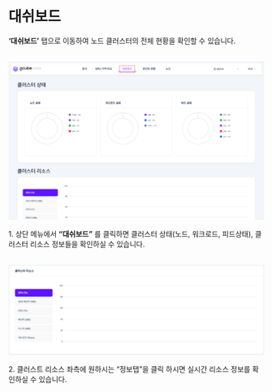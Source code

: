 # **대쉬보드**

**‘대쉬보드’** 탭으로 이동하여 노드 클러스터의 전체 현황을 확인할 수 있습니다.<br><br>

![대쉬보드 메인 페이지 이미지.PNG](img/node-dashboard/대쉬보드%20메인%20페이지%20이미지.PNG)

1\. 상단 메뉴에서 **“대쉬보드”** 를 클릭하면 클러스터 상태(노드, 워크로드, 피드상태), 클러스터 리소스 정보들을 확인하실 수 있습니다.<br><br>

![대쉬보드 리소스 표시 이미지.PNG](img/node-dashboard/대쉬보드%20리소스%20표시%20이미지.PNG)

2\. 클러스트 리소스 좌측에 원하시는 “정보탭”을 클릭 하시면 실시간 리소스 정보를 확인하실 수 있습니다.<br> 